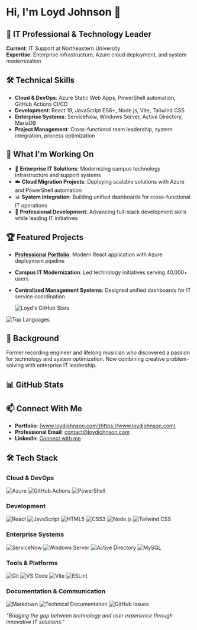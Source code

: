 # Hi, I'm Loyd Johnson 👋

## 💼 IT Professional & Technology Leader
**Current**: IT Support at Northeastern University  
**Expertise**: Enterprise infrastructure, Azure cloud deployment, and system modernization

## 🛠️ Technical Skills
- **Cloud & DevOps**: Azure Static Web Apps, PowerShell automation, GitHub Actions CI/CD
- **Development**: React 19, JavaScript ES6+, Node.js, Vite, Tailwind CSS
- **Enterprise Systems**: ServiceNow, Windows Server, Active Directory, MariaDB
- **Project Management**: Cross-functional team leadership, system integration, process optimization

## 🎯 What I'm Working On
- 🔧 **Enterprise IT Solutions**: Modernizing campus technology infrastructure and support systems
- ☁️ **Cloud Migration Projects**: Deploying scalable solutions with Azure and PowerShell automation
- 📊 **System Integration**: Building unified dashboards for cross-functional IT operations
- 🚀 **Professional Development**: Advancing full-stack development skills while leading IT initiatives

## 🏆 Featured Projects
- **[Professional Portfolio](https://github.com/ljohnson2382/portfolio-site)**: Modern React application with Azure deployment pipeline
- **Campus IT Modernization**: Led technology initiatives serving 40,000+ users
- **Centralized Management Systems**: Designed unified dashboards for IT service coordination

  ![Loyd's GitHub Stats](https://github-readme-stats.vercel.app/api?username=ljohnson2382&show_icons=true&theme=dark&hide_border=true)

![Top Languages](https://github-readme-stats.vercel.app/api/top-langs/?username=ljohnson2382&layout=compact&theme=dark&hide_border=true)

## 🎵 Background
Former recording engineer and lifelong musician who discovered a passion for technology and system optimization. Now combining creative problem-solving with enterprise IT leadership.

## 📊 GitHub Stats


## 📫 Connect With Me
- **Portfolio**: [www.loydjohnson.com](https://www.loydjohnson.com)
- **Professional Email**: contact@loydjohnson.com
- **LinkedIn**: [Connect with me](https://linkedin.com/in/loydj)

## 🛠️ Tech Stack

### Cloud & DevOps
![Azure](https://img.shields.io/badge/Azure-0078D4?style=for-the-badge&logo=microsoft-azure&logoColor=white)
![GitHub Actions](https://img.shields.io/badge/GitHub_Actions-2088FF?style=for-the-badge&logo=github-actions&logoColor=white)
![PowerShell](https://img.shields.io/badge/PowerShell-5391FE?style=for-the-badge&logo=powershell&logoColor=white)

### Development
![React](https://img.shields.io/badge/React-20232A?style=for-the-badge&logo=react&logoColor=61DAFB)
![JavaScript](https://img.shields.io/badge/JavaScript-F7DF1E?style=for-the-badge&logo=javascript&logoColor=black)
![HTML5](https://img.shields.io/badge/HTML5-E34F26?style=for-the-badge&logo=html5&logoColor=white)
![CSS3](https://img.shields.io/badge/CSS3-1572B6?style=for-the-badge&logo=css3&logoColor=white)
![Node.js](https://img.shields.io/badge/Node.js-43853D?style=for-the-badge&logo=node.js&logoColor=white)
![Tailwind CSS](https://img.shields.io/badge/Tailwind_CSS-38B2AC?style=for-the-badge&logo=tailwind-css&logoColor=white)

### Enterprise Systems
![ServiceNow](https://img.shields.io/badge/ServiceNow-00A1E0?style=for-the-badge&logo=servicenow&logoColor=white)
![Windows Server](https://img.shields.io/badge/Windows_Server-0078D6?style=for-the-badge&logo=windows&logoColor=white)
![Active Directory](https://img.shields.io/badge/Active_Directory-0078D4?style=for-the-badge&logo=microsoft&logoColor=white)
![MySQL](https://img.shields.io/badge/MySQL-00000F?style=for-the-badge&logo=mysql&logoColor=white)

### Tools & Platforms
![Git](https://img.shields.io/badge/Git-F05032?style=for-the-badge&logo=git&logoColor=white)
![VS Code](https://img.shields.io/badge/VS_Code-0078D4?style=for-the-badge&logo=visual%20studio%20code&logoColor=white)
![Vite](https://img.shields.io/badge/Vite-646CFF?style=for-the-badge&logo=vite&logoColor=white)
![ESLint](https://img.shields.io/badge/ESLint-4B32C3?style=for-the-badge&logo=eslint&logoColor=white)

### Documentation & Communication
![Markdown](https://img.shields.io/badge/Markdown-000000?style=for-the-badge&logo=markdown&logoColor=white)
![Technical Documentation](https://img.shields.io/badge/Technical_Documentation-4285F4?style=for-the-badge&logo=googledocs&logoColor=white)
![GitHub Issues](https://img.shields.io/badge/GitHub_Issues-181717?style=for-the-badge&logo=github&logoColor=white)

*"Bridging the gap between technology and user experience through innovative IT solutions."*
